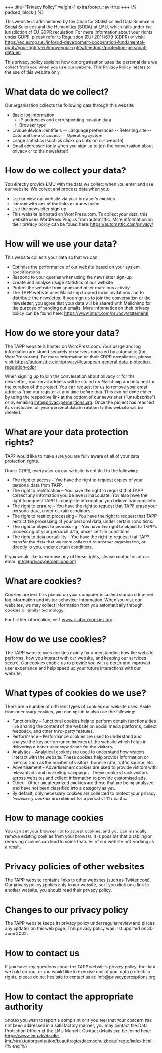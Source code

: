 +++
title="Privacy Policy"
weight=1
extra.footer_nav=true
+++
{% padded_block() %}

This website is administered by the Chair for Statistics and Data Science in Social Sciences and the Humanities (SODA) at LMU, which falls under the jurisdiction of EU GDPR regulation. For more information about your rights under GDPR, please refer to Regulation (EU) 2016/679 (GDPR) or visit: https://ec.europa.eu/info/aid-development-cooperation-fundamental-rights/your-rights-eu/know-your-rights/freedoms/protection-personal-data_en 

This privacy policy explains how our organisation uses the personal data we collect from you when you use our website. This Privacy Policy relates to the use of this website only. 


# What data do we collect?

Our organisation collects the following data through this website:

- Basic log information
    - IP addresses and corresponding location data
    - Browser type
- Unique device identifiers
-- Language preferences
-- Referring site
-- Date and time of access
-- Operating system
- Usage statistics (such as clicks on links on our website)
- Email addresses (only when you sign up to join the conversation about privacy or to the newsletter)



# How do we collect your data?

You directly provide LMU with the data we collect when you enter and use our website. We collect and process data when you:

- Use or view our website via your browser’s cookies
- Interact with any of the links on our website
- Use the newsletter sign-up
- This website is hosted on WordPress.com. To collect your data, this website uses WordPress Plugins from automattic. More information on their privacy policy can be found here: https://automattic.com/privacy/


# How will we use your data?

This website collects your data so that we can:

- Optimise the performance of our website based on your system specifications
- Respond to your queries when using the newsletter sign-up
- Create and analyse usage statistics of our website
- Protect the website from spam and other malicious activity
- The TAPP website uses Mailchimp to send initial invitations and to distribute the newsletter. If you sign up to join the conversation or the newsletter, you agree that your data will be shared with Mailchimp for the purpose of sending out emails. More information on their privacy policy can be found here: https://www.intuit.com/privacy/statement/


# How do we store your data?

The TAPP website is hosted on WordPress.com. Your usage and log information are stored securely on servers operated by automattic (for WordPress.com). For more information on their GDPR compliance, please visit: https://automattic.com/privacy/#european-general-data-protection-regulation-gdpr

When signing up to join the conversation about privacy or for the newsletter, your email address will be stored on Mailchimp and retained for the duration of the project. You can request for us to remove your email address from our register at any time before that. This can be done either by using the respective link at the bottom of our newsletter (“unsubscribe”) or by emailing info@privacyperceptions.org. Once the project has reached its conclusion, all your personal data in relation to this website will be deleted.


# What are your data protection rights?

TAPP would like to make sure you are fully aware of all of your data protection rights.

Under GDPR, every user on our website is entitled to the following:

- The right to access – You have the right to request copies of your personal data from TAPP.
- The right to rectification – You have the right to request that TAPP correct any information you believe is inaccurate. You also have the right to request TAPP to complete information you believe is incomplete.
- The right to erasure – You have the right to request that TAPP erase your personal data, under certain conditions.
- The right to restrict processing – You have the right to request that TAPP restrict the processing of your personal data, under certain conditions.
- The right to object to processing – You have the right to object to TAPP’s processing of your personal data, under certain conditions.
- The right to data portability – You have the right to request that TAPP transfer the data that we have collected to another organisation, or directly to you, under certain conditions.

If you would like to exercise any of these rights, please contact us at our email: info@privacyperceptions.org


# What are cookies?

Cookies are text files placed on your computer to collect standard Internet log information and visitor behaviour information. When you visit our websites, we may collect information from you automatically through cookies or similar technology.

For further information, visit www.allaboutcookies.org.


# How do we use cookies?

The TAPP website uses cookies mainly for understanding how the website performs, how you interact with our website, and keeping our services secure. Our cookies enable us to provide you with a better and improved user experience and help speed up your future interactions with our website.


# What types of cookies do we use?

There are a number of different types of cookies our website uses. Aside from necessary cookies, you can opt-in to also use the following:

- Functionality – Functional cookies help to perform certain functionalities like sharing the content of the website on social media platforms, collect feedback, and other third-party features.
- Performance – Performance cookies are used to understand and analyse the key performance indexes of the website which helps in delivering a better user experience for the visitors.
- Analytics – Analytical cookies are used to understand how visitors interact with the website. These cookies help provide information on metrics such as the number of visitors, bounce rate, traffic source, etc.
- Advertisement – Advertisement cookies are used to provide visitors with relevant ads and marketing campaigns. These cookies track visitors across websites and collect information to provide customised ads.
- Other – Other uncategorized cookies are those that are being analysed and have not been classified into a category as yet.
- By default, only necessary cookies are collected to protect your privacy. Necessary cookies are retained for a period of 11 months.


# How to manage cookies

You can set your browser not to accept cookies, and you can manually remove existing cookies from your browser. It is possible that disabling or removing cookies can lead to some features of our website not working as a result.


# Privacy policies of other websites

The TAPP website contains links to other websites (such as Twitter.com). Our privacy policy applies only to our website, so if you click on a link to another website, you should read their privacy policy.


# Changes to our privacy policy

The TAPP website keeps its privacy policy under regular review and places any updates on this web page. This privacy policy was last updated on 30 June 2022.


# How to contact us

If you have any questions about the TAPP website’s privacy policy, the data we hold on you, or you would like to exercise one of your data protection rights, please do not hesitate to contact us at: info@privacyperceptions.org


# How to contact the appropriate authority

Should you wish to report a complaint or if you feel that your concern has not been addressed  in a satisfactory manner, you may contact the Data Protection Officer of the LMU Munich. Contact details can be found here: https://www.lmu.de/de/die-lmu/struktur/organisation/beauftragte/datenschutzbeauftragte/index.html
{% end %}